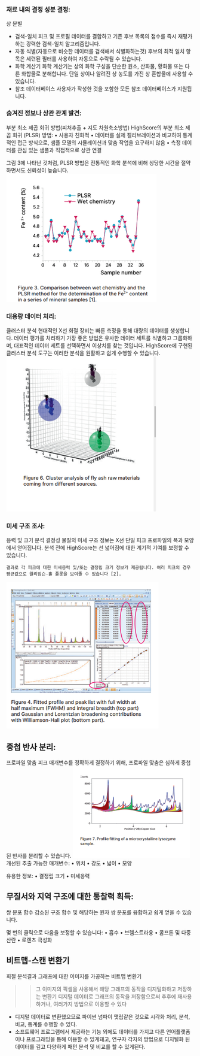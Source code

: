 ### 재료 내의 결정 성분 결정:
상 분별
+ 검색-일치
피크 및 프로필 데이터를 결합하고 기존 후보 목록의 점수를 즉시 재평가하는 강력한 검색-일치 알고리즘입니다.
+ 자동 식별(자동으로 비슷한 데이터를 검색해서 식별화하는것)
후보의 최적 일치 항목은 세련된 필터를 사용하여 자동으로 수락될 수 있습니다.
+ 화학 계산기
화학 계산기는 상의 화학 구성을 단순한 원소, 산화물, 황화물 또는 다른 화합물로 분해합니다. 단일 상이나 알려진 상 농도를 가진 상 혼합물에 사용할 수 있습니다.
+ 참조 데이터베이스
사용자가 작성한 것을 포함한 모든 참조 데이터베이스가 지원됩니다.
### 숨겨진 정보나 상관 관계 발견:
부분 최소 제곱 회귀 방법(피처추출 + 지도 차원축소방법)
HighScore의 부분 최소 제곱 회귀 (PLSR) 방법:
    • 사용자 친화적
    • 데이터를 실제 캘리브레이션과 비교하여 통계적인 접근 방식으로, 샘플 모델의 시뮬레이션과 맞춤 작업을 요구하지 않음
    • 측정 데이터를 관심 있는 샘플과 직접적으로 상관 연결

그림 3에 나타난 것처럼, PLSR 방법은 전통적인 화학 분석에 비해 상당한 시간을 절약하면서도 신뢰성이 높습니다.
![Alt text](image.png)
### 대용량 데이터 처리:
클러스터 분석
    현대적인 X선 회절 장비는 빠른 측정을 통해 대량의 데이터를 생성합니다. 데이터 평가를 처리하기 가장 좋은 방법은 유사한 데이터 세트를 식별하고 그룹화하며, 대표적인 데이터 세트를 선택하면서 이상치를 찾는 것입니다.
HighScore에 구현된 클러스터 분석 도구는 이러한 분석을 원활하고 쉽게 수행할 수 있습니다.
![Alt text](image-1.png)

### 미세 구조 조사:
응력 및 크기 분석
    결정성 물질의 미세 구조 정보는 X선 단일 피크 프로파일의 폭과 모양에서 얻어집니다. 분석 전에 HighScore는 선 넓어짐에 대한 계기적 기여를 보정할 수 있습니다.

    결과로 각 피크에 대한 미세응력 및/또는 결정립 크기 정보가 제공됩니다. 여러 피크의 경우 평균값으로 윌리엄슨-홀 플롯을 보여줄 수 있습니다 [2].
![Alt text](image-2.png)

## 중첩 반사 분리:
프로파일 맞춤
피크 매개변수를 정확하게 결정하기 위해, 프로파일 맞춤은 심하게 중첩된 반사를 분리할 수 있습니다.
![Alt text](image-3.png)
개선된 추출 가능한 매개변수:
• 위치
• 강도
• 넓이
• 모양

유용한 정보:
• 결정립 크기
• 미세응력

## 무질서와 지역 구조에 대한 통찰력 획득:
쌍 분포 함수
감소된 구조 함수 및 해당하는 원자 쌍 분포를 융합하고 쉽게 얻을 수 있습니다.

몇 번의 클릭으로 다음을 보정할 수 있습니다:
• 흡수
• 브렘스트라융
• 콤프톤 및 다중 산란
• 로렌츠 극성화

## 비트맵-스캔 변환기
회절 분석결과 그래프에 대한 이미지를 가공하는 비트맵 변환기
>> 그 이미지의 픽셀을 사용해서 해당 그래프의 동작을 디지털화하고 저장하는 변환기
디지털 데이터로 그래프의 동작을 저장함으로써 추후에 재사용하거나, 여러가지 방법으로 이용할 수 있다
+ 디지털 데이터로 변환했으므로 파이썬 넘파이 맷립같은 것으로 시각화 처리, 분석, 비교, 통계를 수행할 수 있다. 
+ 소프트웨어 프로그램에서 제공하는 기능 외에도 데이터를 가지고 다른 언어플랫폼이나 프로그래밍을 통해 이용할 수 있게돼고, 연구자 각자의 방법으로 디지털화 된 데이터를 깊고 다양하게 패턴 분석 및 비교를 할 수 있게된다.






